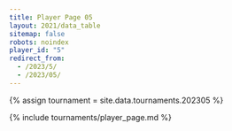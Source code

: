 ```yaml
---
title: Player Page 05
layout: 2021/data_table
sitemap: false
robots: noindex
player_id: "5"
redirect_from:
  - /2023/5/
  - /2023/05/
---
```

{% assign tournament = site.data.tournaments.202305 %}

{% include tournaments/player_page.md %}
